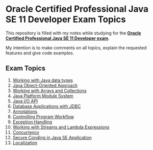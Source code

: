 # Oracle Certified Professional Java SE 11 Developer Exam Topics
This repository is filled with my notes while studying for the **[Oracle Certified Professional Java SE 11 Developer exam][ocp]**.

My intention is to make comments on all topics, explain the requested features and give code examples.

## Exam Topics
1. [Working with Java data types](1-WorkingWithJavaDataTypes/README.md)
2. [Java Object-Oriented Approach](2-JavaObject-OrientedApproach/README.md)
3. [Working with Arrays and Collections](3-WorkingWithArraysAndCollections/README.md)
4. [Java Platform Module System](4-JavaPlatformModuleSystem/README.md)
5. [Java I/O API](5-JavaIOAPI/README.md)
6. [Database Applications with JDBC](6-DatabaseApplicationsWithJDBC/README.md)
7. [Annotations](7-Annotations/README.md)
8. [Controlling Program Workflow](8-ControllingProgramFlow/README.md)
9. [Exception Handling](9-ExceptionHandling/README.md)
10. [Working with Streams and Lambda Expressions](10-WorkingWithStreamsAndLambdaExpressions/README.md)
11. [Concurrency](11-Concurrency/README.md)
12. [Secure Conding in Java SE Application](12-SecureCodingInJavaSEApplication/README.md)
13. [Localization](13-Localization/README.md)

[ocp]: https://education.oracle.com/en/oracle-certified-professional-java-se-11-developer/trackp_OCPJAV11
